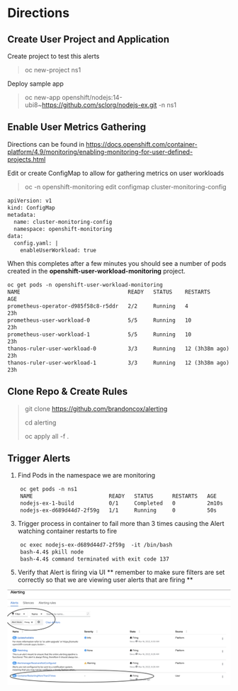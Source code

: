 # Directions

## Create User Project and Application

Create project to test this alerts
> oc new-project ns1

Deploy sample app
> oc new-app openshift/nodejs:14-ubi8~https://github.com/sclorg/nodejs-ex.git -n ns1

## Enable User Metrics Gathering
Directions can be found in https://docs.openshift.com/container-platform/4.9/monitoring/enabling-monitoring-for-user-defined-projects.html

Edit or create ConfigMap to allow for gathering metrics on user workloads
> oc -n openshift-monitoring edit configmap cluster-monitoring-config

    apiVersion: v1
    kind: ConfigMap
    metadata:
      name: cluster-monitoring-config
      namespace: openshift-monitoring
    data:
      config.yaml: |
        enableUserWorkload: true

When this completes after a few minutes you should see a number of pods created in the **openshift-user-workload-monitoring** project.

    oc get pods -n openshift-user-workload-monitoring
    NAME                                  READY   STATUS    RESTARTS         AGE
    prometheus-operator-d985f58c8-r5ddr   2/2     Running   4                23h
    prometheus-user-workload-0            5/5     Running   10               23h
    prometheus-user-workload-1            5/5     Running   10               23h
    thanos-ruler-user-workload-0          3/3     Running   12 (3h38m ago)   23h
    thanos-ruler-user-workload-1          3/3     Running   12 (3h38m ago)   23h
 
## Clone Repo & Create Rules
> git clone https://github.com/brandoncox/alerting
>
> cd alerting
> 
> oc apply all -f .


## Trigger Alerts

1) Find Pods in the namespace we are monitoring


```
    oc get pods -n ns1
    NAME                        READY   STATUS      RESTARTS   AGE
    nodejs-ex-1-build           0/1     Completed   0          2m10s
    nodejs-ex-d689d44d7-2f59g   1/1     Running     0          50s
```

3) Trigger process in container to fail more than 3 times causing the Alert watching container restarts to fire
```
    oc exec nodejs-ex-d689d44d7-2f59g  -it /bin/bash
    bash-4.4$ pkill node
    bash-4.4$ command terminated with exit code 137
```

5) Verify that Alert is firing via UI
 ** remember to make sure filters are set correctly so that we are viewing user alerts that are firing **
 
![Firing Alerts](alertdashboard.png)
